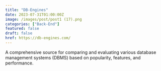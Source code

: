 ```yaml
---
title: "DB-Engines"
date: 2023-07-31T01:00:00Z
image: /images/post/post1 (17).png
categories: ["Back-End"]
featured: false
draft: false
href: https://db-engines.com/
---
```

A comprehensive source for comparing and evaluating various database management systems (DBMS) based on popularity, features, and performance.

